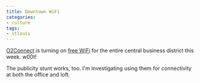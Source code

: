 ```yaml
---
title: Downtown WiFi
categories:
- culture
tags:
- stlouis
---
```


[O2Connect][1] is turning on [free WiFi][2] for the entire central business district this week.  w00t!

   [1]: http://www.o2connect.net/
   [2]: http://www.stltoday.com/stltoday/business/stories.nsf/Business/5D7787B30511E4FA86256D6D00153C74?OpenDocument&Headline=St.+Louis+jumps+on+high-tech+bandwagon+with+WiFi

The publicity stunt works, too.  I'm investigating using them for connectivity at both the office and loft.
